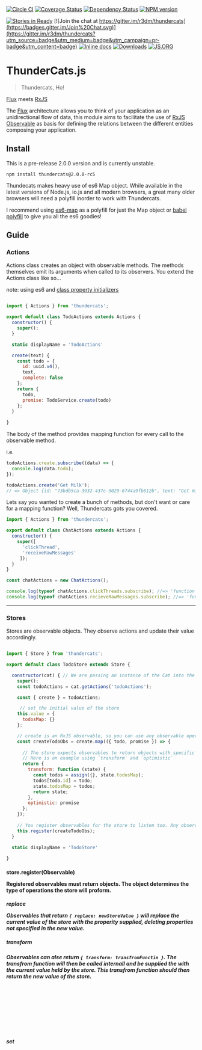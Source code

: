 [![Circle CI](https://circleci.com/gh/r3dm/thundercats.svg?style=svg)](https://circleci.com/gh/r3dm/thundercats)
[![Coverage Status](https://coveralls.io/repos/r3dm/thundercats/badge.svg)](https://coveralls.io/r/r3dm/thundercats)
[![Dependency Status](https://gemnasium.com/r3dm/thundercats.svg)](https://gemnasium.com/r3dm/thundercats)
[![NPM version](http://img.shields.io/npm/v/thundercats.svg)](https://npmjs.org/package/thundercats)

[![Stories in Ready](https://badge.waffle.io/r3dm/thundercats.png?label=ready&title=Ready)](https://waffle.io/r3dm/thundercats)
[![Join the chat at https://gitter.im/r3dm/thundercats](https://badges.gitter.im/Join%20Chat.svg)](https://gitter.im/r3dm/thundercats?utm_source=badge&utm_medium=badge&utm_campaign=pr-badge&utm_content=badge)
[![Inline docs](http://inch-ci.org/github/r3dm/thundercats.svg?branch=master)](http://inch-ci.org/github/r3dm/thundercats)
[![Downloads](http://img.shields.io/npm/dm/thundercats.svg)](https://npmjs.org/package/thundercats)
[![JS.ORG](https://img.shields.io/badge/js.org-thundercats-ffb400.svg?style=flat-square)](http://js.org)
# ThunderCats.js

> Thundercats, Ho!

[Flux](https://github.com/facebook/flux/) meets [RxJS](https://github.com/Reactive-Extensions/RxJS)

The [Flux](https://github.com/facebook/flux/) architecture allows you to think
of your application as an unidirectional flow of data, this module aims to
facilitate the use of
[RxJS Observable](https://github.com/Reactive-Extensions/RxJS/blob/master/doc/api/core/observable.md)
as basis for defining the relations between the different entities composing
your application.

## Install

This is a pre-release 2.0.0 version and is currently unstable.

```
npm install thundercats@2.0.0-rc5
```
Thundecats makes heavy use of es6 Map object. While available in the latest versions of Node.js, io.js and all modern browsers, a great many older browsers will need a polyfill inorder to work with Thundercats. 

I recommend using [es6-map](https://www.npmjs.com/package/es6-map) as a polyfill for just the Map object or [babel polyfill](https://babeljs.io/docs/usage/polyfill/) to give you all the es6 goodies!

## Guide


### Actions
Actions class creates an object with observable methods. The methods themselves emit its arguments when called to its observers. You extend the Actions class like so...

note: using es6 and [class property initializers](https://github.com/babel/babel/issues/619)

```js

import { Actions } from 'thundercats';

export default class TodoActions extends Actions {
  constructor() {
    super();
  }

  static displayName = 'TodoActions'

  create(text) {
    const todo = {
      id: uuid.v4(),
      text,
      complete: false
    };
    return {
      todo,
      promise: TodoService.create(todo)
    };
  }
  
}

```

The body of the method provides mapping function for every call to the observable method.

i.e.

```js
todoActions.create.subscribe((data) => {
  console.log(data.todo);
});

todoActions.create('Get Milk');
// => Object {id: "73bdb5ca-3932-437c-9029-6744a9fb612b", text: "Get milk", complete: false}

```

Lets say you wanted to create a bunch of methods, but don't want or care for a mapping function? Well, Thundercats gots you covered.

```js
import { Actions } from 'thundercats';

export default class ChatActions extends Actions {
  constructor() {
    super([
      'clickThread',
      'receiveRawMessages'
	 ]);
  }
}

const chatActions = new ChatActions();

console.log(typeof chatActions.clickThreads.subscribe); //=> 'function'
console.log(typeof chatActions.recieveRawMessages.subscribe); //=> 'function'

```

----

### Stores

Stores are observable objects. They observe actions and update their value accordingly. 

```js

import { Store } from 'thundercats';

export default class TodoStore extends Store {

  constructor(cat) { // We are passing an instance of the Cat into the constructor
    super();
    const todoActions = cat.getActions('todoActions');

    const { create } = todoActions;

	 // set the initial value of the store
    this.value = {
      todosMap: {}
    };

	// create is an RxJS observable, so you can use any observable operation available to you in RxJS. 
    const createTodoObs = create.map(({ todo, promise }) => {
    
      // The store expects observables to return objects with specific keys. `replace`, `set`, `transform`, `optimistic`
      // Here is an example using `transform` and `optimistic` 
      return {
        transform: function (state) {
          const todos = assign({}, state.todosMap);
          todos[todo.id] = todo;
          state.todosMap = todos;
          return state;
        },
        optimistic: promise
      };
    });
    
    // You register observables for the store to listen too. Any observable can be registered.
    this.register(createTodoObs);
  }
  
  static displayName = 'TodoStore'

}

```
#### store.register(Observable<Object>)
Registered observables must return objects. The object determines the type of operations the store will proform.

##### _replace<Object>_
Observables that return `{ replace: newStoreValue }` will replace the current value of the store with the properity supplied, deleting properties not specified in the new value. 

##### _transform<Function>_
Observables can alse return `{ transform: transfromFunctin }`. The transfrom function will then be called internall and be supplied the with the current value held by the store. This transfrom function should then return the new value of the store.

##### _set<Object>_
Observables that return '{ set: newValues }' will use Object.assign to update the value held by the store.

note: observables must return an object with atleast one of the above keys

#### _optimistic<Promise|Observable>_

Optimistic updates can be done using the optimistic key. The store will update its value and register the operation for later undoing. If the promise rejects of if the observable calls onError the store will undo the operation and replay the operations after it with this value. Bam!


---

### The Container

createContainer is a function that wraps your component in a React Component use to wrap your components. The Container is responible for many things. For instance, 

* Setting requested actions on your Components props.
* Listening to a registered store(s).
* Setting fetch action to pre-fetch data when using renderToString method.
* fetch lifecycles

This is how you use it.

```js
import { createContainer } from 'thundercats';

const options = {
};

const Div = React.createClass({
  render() {
    <div />
  }
});

const WrappedDiv = createContainer(options, Div);

```
By itself it doesn't do much.  Check out the example below. 

```js

// note: using es7 Decorators
 @createContainer({
      // actions to be made avaible on this components props
      actions: 'chatActions', // can be an array of strings
      
      // stores this component should subscribe too.
      stores: [
        'messageStore',
        'threadStore'
      ],
      // a function that takes the values of the stores
      // and returns an Object{ messages, thread }
      combineLatest: function(messages, threadStoreState) {
        return { messageStoreState, threadStoreState.threadId };
      }
      
      // The actions class and method to call to prefetch data
      // when using cat.renderToString method
      fetchAction: 'chatActions.fetchMessages',
      
      // Which store to listen for fetch completion
      // note: if the component subscribes to only one store this can be ommited.
      fetchWaitFor: 'messagesStore',
      
      // the payload to use when calling the fetchAction
      // e.i chatActions.fetchMessages(getPayload(props, context));
      getPayload: function(props, context) {
        return { path: props.path };
      },
      
      // The fetch action is called on componentDidMount but can be called
      // continuesly as the props change depending on the return of 
      // this function
      shouldContainerFetch: function(props, nextProps) {
        return props.threadID !== nextProps.threadID;
      }
})
export default class MessageSection extends React.Component {
  constructor(props) {
    super(props);
  }

  static displayName = 'MessageSection'
  static propTypes = {
    chatActions: PropTypes.object.isRequired,
    messages: PropTypes.array,
    thread: PropTypes.string
  }
  
  // using React-Router
  static contextTypes = {
    router: PropTypes.func.isRequired,
  }

  componentDidMount() {
    this.scrollToBottom();
  }

  componentDidUpdate() {
    this.scrollToBottom();
  }

  scrollToBottom() {
    const ul = this.refs.messageList.getDOMNode();
    ul.scrollTop = ul.scrollHeight;
  }

  renderMessages(messages) {
    return messages.map(message => (
      <MessageListItem
        key={ message.id }
        message={ message }/>
    ));
  }

  render() {
    const { messages, thread } = this.props;

    return (
      <div className='message-section'>
        <h3 className='message-thread-heading'>
          { thread.name }
        </h3>
        <ul
          className='message-list'
          ref='messageList'>
          { this.renderMessages(messages) }
        </ul>
        <MessageComposer
          chatActions={ this.props.chatActions }
          thread={ thread }/>
      </div>
    );
  }
}

```

---
### The Cat

The Cat is the bag. It's the main place to put all your fluxy stuff.

You can instantiate a new cat and use that to register stuff or extend it using es6 classes.


```js
class TodoCat extends Cat {
  constructor() {
    super();
    this.register(TodoAcions);
    this.register(TodoStore, this);
  };
}

// or

const todoCat = new Cat();
todoCat.register(TodoActions);

// If your store depends on an actions class make sure you register it beforehand.
todoCat.register(TodoClass, todoCat);
```

#### cat.register(StoreOrActionsClass[, ...optional args to pass to construtor])
register your Store and Actions classes using the `register` instance method. Any extra arguments to the register method are passed to the contructor for the class.

### cat.render(ReactElement, DOMelement)
Yup, thats right! the cat provides a render function. Under the hood it uses Reacts render function but wraps your component so that the cat will be available in your components context and returns an observable. The observable produces the instance returned by React.render.

### cat.renderToString(ReactElement, DOMelement)

This is where things get sweet. cat.renderToString acts as above except the observable returns an object composed of the markup and prefetched data.

```js
class TodoApp extends Cat {
  constructor() {
    super();
    this.register(TodoActions);
    this.register(TodoStore, this);
  }
}

const todoApp = new TodoApp();

todoApp.render(appElement, document.getElementById('todoapp')).subscribe(
  () => {
    console.log('app rendered!');
  },
  err => {
    console.log('rendering has encountered an err: ', err);
  }
);
```


---
### waitFor Util

waitFor(observable[, ... observables]) returns an obsevable that waits for all of the observables to publish a new value. Under the hood it uses Rx.Observable.combineLatest but first converts the passed in obvervables into hot observables. This is great when you just want to wait for new values and not current values of observables.

### Contributing
Commits messages should start with 

* adds
* changes
* fixes
* removes

Use eslint to lint according to the provided .eslintrc file. 



### API

more to come...





<small>Don't Forget To Be Awesome</small>
